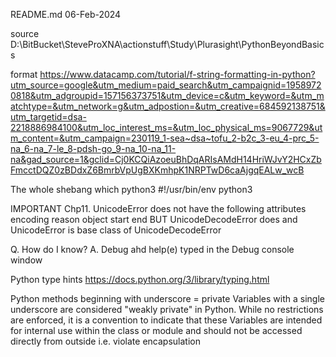 README.md
06-Feb-2024

source
D:\BitBucket\SteveProXNA\actionstuff\Study\Plurasight\PythonBeyondBasics




format
https://www.datacamp.com/tutorial/f-string-formatting-in-python?utm_source=google&utm_medium=paid_search&utm_campaignid=19589720818&utm_adgroupid=157156373751&utm_device=c&utm_keyword=&utm_matchtype=&utm_network=g&utm_adpostion=&utm_creative=684592138751&utm_targetid=dsa-2218886984100&utm_loc_interest_ms=&utm_loc_physical_ms=9067729&utm_content=&utm_campaign=230119_1-sea~dsa~tofu_2-b2c_3-eu_4-prc_5-na_6-na_7-le_8-pdsh-go_9-na_10-na_11-na&gad_source=1&gclid=Cj0KCQiAzoeuBhDqARIsAMdH14HriWJvY2HCxZbFmcctDQZ0zBDdxZ6BmrbVpUgBXKmhpK1NRPTwD6caAjgqEALw_wcB


The whole shebang
which python3
#!/usr/bin/env python3


IMPORTANT
Chp11.
UnicodeError
does not have the following attributes
encoding
reason
object
start
end
BUT 
UnicodeDecodeError does and UnicodeError is base class of UnicodeDecodeError

Q. How do I know?
A. Debug ahd help(e) typed in the Debug console window


Python type hints
https://docs.python.org/3/library/typing.html


Python
methods beginning with underscore = private
Variables with a single underscore are considered "weakly private" in Python.
While no restrictions are enforced, it is a convention to indicate that these
Variables are intended for internal use within the class or module and should
not be accessed directly from outside i.e. violate encapsulation